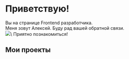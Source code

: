 Приветствую!
===

Вы на странице Frontend разработчика.\
Меня зовут Алексей. Буду рад вашей обратной связи.\
[![](https://img.shields.io/badge/Title-37a779?style=for-the-badge)]([https://github.com/user/repository/subscription](https://t.me/AlexWebArt))\
Приятно познакомиться!

## Мои проекты


<!--
**AlexWEBArt/AlexWEBArt** is a ✨ _special_ ✨ repository because its `README.md` (this file) appears on your GitHub profile.

Here are some ideas to get you started:

- 🔭 I’m currently working on ...
- 🌱 I’m currently learning ...
- 👯 I’m looking to collaborate on ...
- 🤔 I’m looking for help with ...
- 💬 Ask me about ...
- 📫 How to reach me: ...
- 😄 Pronouns: ...
- ⚡ Fun fact: ...
-->
